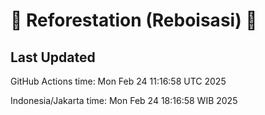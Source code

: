 
# 🌳 Reforestation (Reboisasi) 🌲

## Last Updated

GitHub Actions time: Mon Feb 24 11:16:58 UTC 2025

Indonesia/Jakarta time: Mon Feb 24 18:16:58 WIB 2025
